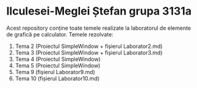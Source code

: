 # Ilculesei-Meglei Ștefan grupa 3131a
Acest repository conține toate temele realizate la laboratorul de elemente de grafică pe calculator.
Temele rezolvate:
1. Tema 2 (Proiectul SimpleWindow + fișierul Laborator2.md)
2. Tema 3 (Proiectul SimpleWindow + fișierul Laborator3.md)
3. Tema 4 (Proiectul SimpleWindow)
4. Tema 5 (Proiectul SimpleWindow)
5. Tema 9 (fișierul Laborator9.md)
6. Tema 10 (fișierul Laborator10.md)